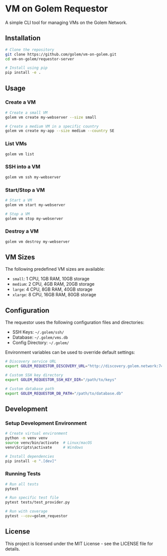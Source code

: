 # VM on Golem Requestor

A simple CLI tool for managing VMs on the Golem Network.

## Installation

```bash
# Clone the repository
git clone https://github.com/golem/vm-on-golem.git
cd vm-on-golem/requestor-server

# Install using pip
pip install -e .
```

## Usage

### Create a VM
```bash
# Create a small VM
golem vm create my-webserver --size small

# Create a medium VM in a specific country
golem vm create my-app --size medium --country SE
```

### List VMs
```bash
golem vm list
```

### SSH into a VM
```bash
golem vm ssh my-webserver
```

### Start/Stop a VM
```bash
# Start a VM
golem vm start my-webserver

# Stop a VM
golem vm stop my-webserver
```

### Destroy a VM
```bash
golem vm destroy my-webserver
```

## VM Sizes

The following predefined VM sizes are available:

- `small`: 1 CPU, 1GB RAM, 10GB storage
- `medium`: 2 CPU, 4GB RAM, 20GB storage
- `large`: 4 CPU, 8GB RAM, 40GB storage
- `xlarge`: 8 CPU, 16GB RAM, 80GB storage

## Configuration

The requestor uses the following configuration files and directories:

- SSH Keys: `~/.golem/ssh/`
- Database: `~/.golem/vms.db`
- Config Directory: `~/.golem/`

Environment variables can be used to override default settings:

```bash
# Discovery service URL
export GOLEM_REQUESTOR_DISCOVERY_URL="http://discovery.golem.network:7465"

# Custom SSH key directory
export GOLEM_REQUESTOR_SSH_KEY_DIR="/path/to/keys"

# Custom database path
export GOLEM_REQUESTOR_DB_PATH="/path/to/database.db"
```

## Development

### Setup Development Environment

```bash
# Create virtual environment
python -m venv venv
source venv/bin/activate  # Linux/macOS
venv\Scripts\activate     # Windows

# Install dependencies
pip install -e ".[dev]"
```

### Running Tests

```bash
# Run all tests
pytest

# Run specific test file
pytest tests/test_provider.py

# Run with coverage
pytest --cov=golem_requestor
```

## License

This project is licensed under the MIT License - see the LICENSE file for details.
